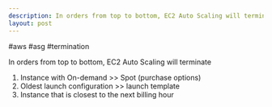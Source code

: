 ```yaml
---
description: In orders from top to bottom, EC2 Auto Scaling will terminate
layout: post
---
```


#aws #asg #termination

In orders from top to bottom, EC2 Auto Scaling will terminate

1. Instance with On-demand >> Spot (purchase options)
2. Oldest launch configuration >> launch template
3. Instance that is closest to the next billing hour